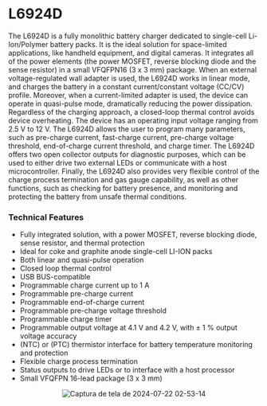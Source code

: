 # L6924D 

The L6924D is a fully monolithic battery charger dedicated to single-cell Li-Ion/Polymer battery packs. It is the ideal solution for space-limited applications, like handheld equipment, and digital cameras. It integrates all of the power elements (the power MOSFET, reverse blocking diode and the sense resistor) in a small VFQFPN16 (3 x 3 mm) package. When an external voltage-regulated wall adapter is used, the L6924D works in linear mode, and charges the battery in a constant current/constant voltage (CC/CV) profile. Moreover, when a current-limited adapter is used, the device can operate in quasi-pulse mode, dramatically reducing the power dissipation. Regardless of the charging approach, a closed-loop thermal control avoids device overheating. The device has an operating input voltage ranging from 2.5 V to 12 V. The L6924D allows the user to program many parameters, such as pre-charge current, fast-charge current, pre-charge voltage threshold, end-of-charge current threshold, and charge timer. The L6924D offers two open collector outputs for diagnostic purposes, which can be used to either drive two external LEDs or communicate with a host microcontroller. Finally, the L6924D also provides very flexible control of the charge process termination and gas gauge capability, as well as other functions, such as checking for battery presence, and monitoring and protecting the battery from unsafe thermal conditions.

### Technical Features

* Fully integrated solution, with a power MOSFET, reverse blocking diode, sense resistor, and thermal protection
* Ideal for coke and graphite anode single-cell LI-ION packs
* Both linear and quasi-pulse operation
* Closed loop thermal control
* USB BUS-compatible
* Programmable charge current up to 1 A
* Programmable pre-charge current
* Programmable end-of-charge current
* Programmable pre-charge voltage threshold
* Programmable charge timer
* Programmable output voltage at 4.1 V and 4.2 V, with ± 1 % output voltage accuracy
* (NTC) or (PTC) thermistor interface for battery temperature monitoring and protection
* Flexible charge process termination
* Status outputs to drive LEDs or to interface with a host processor
* Small VFQFPN 16-lead package (3 x 3 mm)
  

<div align="center">
  
![Captura de tela de 2024-07-22 02-53-14](https://github.com/user-attachments/assets/893acd6d-45f7-4a30-bb31-17b5c1e631c1)

</div>


